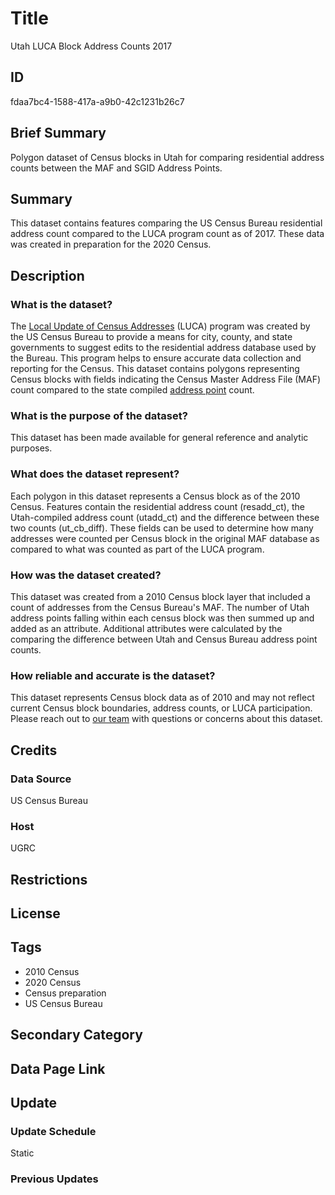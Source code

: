 # Title

Utah LUCA Block Address Counts 2017

## ID

fdaa7bc4-1588-417a-a9b0-42c1231b26c7

## Brief Summary

Polygon dataset of Census blocks in Utah for comparing residential address counts between the MAF and SGID Address Points.

## Summary

This dataset contains features comparing the US Census Bureau residential address count compared to the LUCA program count as of 2017. These data was created in preparation for the 2020 Census.

## Description

### What is the dataset?

The [Local Update of Census Addresses](https://www.census.gov/programs-surveys/decennial-census/about/luca.html) (LUCA) program was created by the US Census Bureau to provide a means for city, county, and state governments to suggest edits to the residential address database used by the Bureau. This program helps to ensure accurate data collection and reporting for the Census. This dataset contains polygons representing Census blocks with fields indicating the Census Master Address File (MAF) count compared to the state compiled [address point](https://gis.utah.gov/products/sgid/location/address-points/) count.

### What is the purpose of the dataset?

This dataset has been made available for general reference and analytic purposes.

### What does the dataset represent?

Each polygon in this dataset represents a Census block as of the 2010 Census. Features contain the residential address count (resadd_ct), the Utah-compiled address count (utadd_ct) and the difference between these two counts (ut_cb_diff). These fields can be used to determine how many addresses were counted per Census block in the original MAF database as compared to what was counted as part of the LUCA program.

### How was the dataset created?

This dataset was created from a 2010 Census block layer that included a count of addresses from the Census Bureau's MAF. The number of Utah address points falling within each census block was then summed up and added as an attribute. Additional attributes were calculated by the comparing the difference between Utah and Census Bureau address point counts.

### How reliable and accurate is the dataset?

This dataset represents Census block data as of 2010 and may not reflect current Census block boundaries, address counts, or LUCA participation. Please reach out to [our team](https://gis.utah.gov/contact/) with questions or concerns about this dataset.

## Credits

### Data Source

US Census Bureau

### Host

UGRC

## Restrictions

## License

## Tags

- 2010 Census
- 2020 Census
- Census preparation
- US Census Bureau

## Secondary Category

## Data Page Link

## Update

### Update Schedule

Static

### Previous Updates
